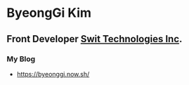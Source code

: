 # ByeongGi Kim

## Front Developer [Swit Technologies Inc](http://swit.io/).


### My Blog 
- https://byeonggi.now.sh/
